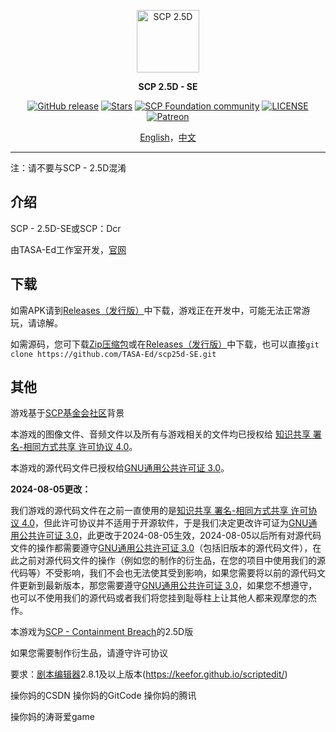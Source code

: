 <p align="center">
    <a href="https://www.tasaed.top" target="_blank" rel="noopener noreferrer">
        <img width="100" src="https://s2.loli.net/2024/07/22/zptoSGinU3s1Q45.png" alt="SCP 2.5D" />
    </a>
</p>

<p align="center"><b>SCP 2.5D - SE</b></p>

<p align="center">
<a href="https://github.com/TASA-Ed/scp25d-SE/releases"><img alt="GitHub release" src="https://img.shields.io/github/v/release/TASA-Ed/scp25d-SE.svg?style=flat-square&include_prereleases"/></a>
<a href="https://github.com/TASA-Ed/scp25d-SE/stargazers"><img alt="Stars" src="https://img.shields.io/github/stars/TASA-Ed/scp25d-SE?color=8ef6e4&style=flat-square"/></a>
<a href="https://scp-wiki.wikidot.com/"><img alt="SCP Foundation community" src="https://img.shields.io/badge/SCP%20Foundation-gray?style=flat-square&logo=scpfoundation"/></a>
<a href="https://github.com/TASA-Ed/scp25d-SE/blob/main/LICENSE"><img alt="LICENSE" src="https://img.shields.io/github/license/TASA-Ed/scp25d-SE?color=cecece&style=flat-square"/></a>
<a href="https://www.patreon.com/tasaed"><img alt="Patreon" src="https://img.shields.io/badge/Patreon-yellow?style=flat-square&logo=patreon"/></a>
</p>

<p align="center">
<a href="README.md">English</a>，<a href="README_zh_CN.md">中文</a>
</p>

---

注：请不要与SCP - 2.5D混淆

## 介绍
SCP - 2.5D-SE或SCP：Dcr

由TASA-Ed工作室开发，[官网](https://www.tasaed.top/)
## 下载
如需APK请到[Releases（发行版）](https://github.com/TASA-Ed/scp25d-SE/releases)中下载，游戏正在开发中，可能无法正常游玩，请谅解。

如需源码，您可下载[Zip压缩包](https://github.com/TASA-Ed/scp25d-SE/archive/refs/heads/main.zip)或在[Releases（发行版）](https://github.com/TASA-Ed/scp25d-SE/releases)中下载，也可以直接`git clone https://github.com/TASA-Ed/scp25d-SE.git`
## 其他
游戏基于[SCP基金会社区](http://scp-wiki-cn.wikidot.com/ )背景

本游戏的图像文件、音频文件以及所有与游戏相关的文件均已授权给 [知识共享 署名-相同方式共享 许可协议 4.0](https://creativecommons.org/licenses/by-sa/4.0/)。

本游戏的源代码文件已授权给[GNU通用公共许可证 3.0](https://www.gnu.org/licenses/gpl-3.0.html)。

**2024-08-05更改：**

我们游戏的源代码文件在之前一直使用的是[知识共享 署名-相同方式共享 许可协议 4.0](https://creativecommons.org/licenses/by-sa/4.0/)，但此许可协议并不适用于开源软件，于是我们决定更改许可证为[GNU通用公共许可证 3.0](https://www.gnu.org/licenses/gpl-3.0.html)，此更改于2024-08-05生效，2024-08-05以后所有对源代码文件的操作都需要遵守[GNU通用公共许可证 3.0](https://www.gnu.org/licenses/gpl-3.0.html)（包括旧版本的源代码文件），在此之前对源代码文件的操作（例如您的制作的衍生品，在您的项目中使用我们的源代码等）不受影响，我们不会也无法使其受到影响，如果您需要将以前的源代码文件更新到最新版本，那您需要遵守[GNU通用公共许可证 3.0](https://www.gnu.org/licenses/gpl-3.0.html)，如果您不想遵守，也可以不使用我们的源代码或者我们将您挂到耻辱柱上让其他人都来观摩您的杰作。

本游戏为[SCP - Containment Breach](https://github.com/Regalis11/scpcb/)的2.5D版

如果您需要制作衍生品，请遵守许可协议

要求：[剧本编辑器](https://1drv.ms/u/c/568ae44e1937060b/EepQHHiC-mBMlwPKWunDKIgBCRMEhFDYhQf4QFsWI8GrWw?e=U0P75r)2.8.1及以上版本(https://keefor.github.io/scriptedit/)

操你妈的CSDN
操你妈的GitCode
操你妈的腾讯

操你妈的涛哥爱game
